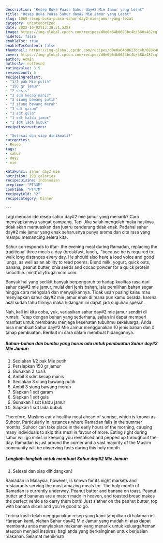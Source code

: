 ```yaml
---
description: "Resep Buka Puasa Sahur day#2 Mie Jamur yang Lezat"
title: "Resep Buka Puasa Sahur day#2 Mie Jamur yang Lezat"
slug: 1069-resep-buka-puasa-sahur-day2-mie-jamur-yang-lezat
category: Uncategorized
date: 2022-10-02T13:38:51.538Z
image: https://img-global.cpcdn.com/recipes/d0e0a64b0623bc4b/680x482cq70/sahur-day2-mie-jamur-foto-resep-utama.jpg
hideToc: false
enableToc: true
enableTocContent: false
thumbnail: https://img-global.cpcdn.com/recipes/d0e0a64b0623bc4b/680x482cq70/sahur-day2-mie-jamur-foto-resep-utama.jpg
cover: https://img-global.cpcdn.com/recipes/d0e0a64b0623bc4b/680x482cq70/sahur-day2-mie-jamur-foto-resep-utama.jpg
author: Admin
authorAv: notfound
ratingvalue: 3.9
reviewcount: 5
recipeingredient:
- "1/2 pak Mie putih"
- "150 gr jamur"
- "2 sosis"
- "3 sdm kecap manis"
- "3 siung bawang putih"
- "3 siung bawang merah"
- "1 sdt garam"
- "1 sdt gula"
- "1 sdt kaldu jamur"
- "1 sdt lada bubuk"
recipeinstructions:

- "Selesai dan siap dinikmati!"
categories:
- Resep
tags:
- sahur
- day2
- mie

katakunci: sahur day2 mie 
nutrition: 198 calories
recipecuisine: Indonesian
preptime: "PT33M"
cooktime: "PT47M"
recipeyield: "2"
recipecategory: Dinner

---
```



Lagi mencari ide resep sahur day#2 mie jamur yang menarik? Cara menyiapkannya sangat gampang. Tapi Jika salah mengolah maka hasilnya tidak akan memuaskan dan justru cenderung tidak enak. Padahal sahur day#2 mie jamur yang enak seharusnya punya aroma dan cita rasa yang mampu memancing selera kita.


Sahur corresponds to iftar- the evening meal during Ramadan, replacing the traditional three meals a day (breakfast, lunch,. &#34;because he is required to walk long distances every day. He should also have a loud voice and good lungs, as well as an ability to read poems. Blend milk, yogurt, quick oats, banana, peanut butter, chia seeds and cocao powder for a quick protein smoothie. mindfullyfrugalmom.com.

Banyak hal yang sedikit banyak berpengaruh terhadap kualitas rasa dari sahur day#2 mie jamur, mulai dari jenis bahan, lalu pemilihan bahan segar hingga cara mengolah dan menyajikannya. Tidak usah pusing kalau mau menyiapkan sahur day#2 mie jamur enak di mana pun kamu berada, karena asal sudah tahu triknya maka hidangan ini dapat jadi suguhan spesial.


Nah, kali ini kita coba, yuk, variasikan sahur day#2 mie jamur sendiri di rumah. Tetap dengan bahan yang sederhana, sajian ini dapat memberi manfaat untuk membantu menjaga kesehatan tubuhmu sekeluarga. Anda bisa membuat Sahur day#2 Mie Jamur menggunakan 10 jenis bahan dan 0 tahap pembuatan. Berikut ini cara dalam membuat hidangannya.

<!--inarticleads1-->

##### Bahan-bahan dan bumbu yang harus ada untuk pembuatan Sahur day#2 Mie Jamur:

1. Sediakan 1/2 pak Mie putih
1. Persiapkan 150 gr jamur
1. Gunakan 2 sosis
1. Ambil 3 sdm kecap manis
1. Sediakan 3 siung bawang putih
1. Ambil 3 siung bawang merah
1. Siapkan 1 sdt garam
1. Siapkan 1 sdt gula
1. Gunakan 1 sdt kaldu jamur
1. Siapkan 1 sdt lada bubuk


Therefore, Muslims eat a healthy meal ahead of sunrise, which is known as Suhoor. Particularly in instances where Ramadan falls in the summer months, Suhoor can take place in the early hours of the morning, causing many individuals to skip this meal in favour of more. Eating right during sahur will go miles in keeping you revitalised and pepped up throughout the day. Ramadan is just around the corner and a vast majority of the Muslim community will be observing fasts during this holy month. 

<!--inarticleads2-->

##### Langkah-langkah untuk membuat Sahur day#2 Mie Jamur:


1. Selesai dan siap dihidangkan!

Ramadan in Malaysia, however, is known for its night markets and restaurants serving the most amazing meals for. The holy month of Ramadan is currently underway. Peanut butter and banana on toast. Peanut butter and bananas are a match made in heaven, and toasted bread makes the perfect vehicle to carry them both! Just slather on the peanut butter, top with banana slices and you&#39;re good to go. 

Terima kasih telah menggunakan resep yang kami tampilkan di halaman ini. Harapan kami, olahan Sahur day#2 Mie Jamur yang mudah di atas dapat membantu anda menyiapkan makanan yang menarik untuk keluarga/teman ataupun menjadi inspirasi bagi anda yang berkeinginan untuk berjualan makanan. Selamat menikmati
